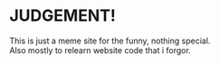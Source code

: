 # JUDGEMENT!
This is just a meme site for the funny, nothing special.
<br> Also mostly to relearn website code that i forgor.
